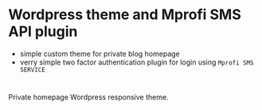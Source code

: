 # Wordpress theme and Mprofi SMS API plugin

* simple custom theme for private blog homepage
* verry simple two factor authentication plugin for login using `Mprofi SMS SERVICE`

#

Private homepage Wordpress responsive theme.
